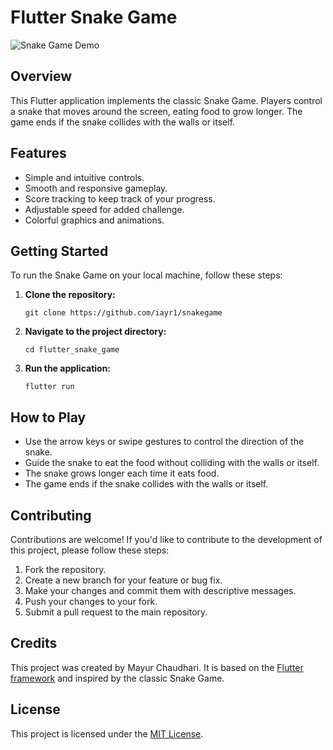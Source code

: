 # Flutter Snake Game

![Snake Game Demo](demo.gif)

## Overview

This Flutter application implements the classic Snake Game. Players control a snake that moves around the screen, eating food to grow longer. The game ends if the snake collides with the walls or itself. 

## Features

- Simple and intuitive controls.
- Smooth and responsive gameplay.
- Score tracking to keep track of your progress.
- Adjustable speed for added challenge.
- Colorful graphics and animations.

## Getting Started

To run the Snake Game on your local machine, follow these steps:

1. **Clone the repository:**
    ```
    git clone https://github.com/iayr1/snakegame
    ```
2. **Navigate to the project directory:**
    ```
    cd flutter_snake_game
    ```

3. **Run the application:**
    ```
    flutter run
    ```

## How to Play

- Use the arrow keys or swipe gestures to control the direction of the snake.
- Guide the snake to eat the food without colliding with the walls or itself.
- The snake grows longer each time it eats food.
- The game ends if the snake collides with the walls or itself.

## Contributing

Contributions are welcome! If you'd like to contribute to the development of this project, please follow these steps:

1. Fork the repository.
2. Create a new branch for your feature or bug fix.
3. Make your changes and commit them with descriptive messages.
4. Push your changes to your fork.
5. Submit a pull request to the main repository.

## Credits

This project was created by Mayur Chaudhari. It is based on the [Flutter framework](https://flutter.dev/) and inspired by the classic Snake Game.

## License

This project is licensed under the [MIT License](LICENSE).
